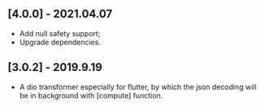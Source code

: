 ## [4.0.0] - 2021.04.07

* Add null safety support;
* Upgrade dependencies.

## [3.0.2] - 2019.9.19

* A dio transformer especially for flutter, by which the json decoding will be in background with [compute] function.
